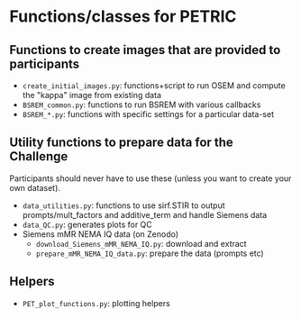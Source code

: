 # Functions/classes for PETRIC

## Functions to create images that are provided to participants

- `create_initial_images.py`: functions+script to run OSEM and compute the "kappa" image from existing data
- `BSREM_common.py`: functions to run BSREM with various callbacks
- `BSREM_*.py`: functions with specific settings for a particular data-set

## Utility functions to prepare data for the Challenge

Participants should never have to use these (unless you want to create your own dataset).

- `data_utilities.py`: functions to use sirf.STIR to output prompts/mult_factors and additive_term
  and handle Siemens data
- `data_QC.py`: generates plots for QC
- Siemens mMR NEMA IQ data (on Zenodo)
  - `download_Siemens_mMR_NEMA_IQ.py`: download and extract
  - `prepare_mMR_NEMA_IQ_data.py`: prepare the data (prompts etc)

## Helpers

- `PET_plot_functions.py`: plotting helpers

